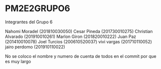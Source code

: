 # PM2E2GRUPO6

Integrantes del Grupo 6

Nahomi Moradel (201810030050)
Cesar Pineda (201730010275)
Christian Alvarado (201910010261)
Marlon Giron (201820010222)
Juan Paz (201410010078)
Joel Turcios (200610520037)
vivi vargas (201710110052)
jairo perdomo (201910110022)

No se coloco el nombre y numero de cuenta de todos en el commit por que es muy largo
